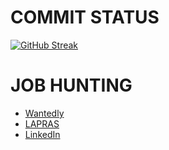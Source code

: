 # COMMIT STATUS
[![GitHub Streak](https://github-readme-streak-stats.herokuapp.com?user=yuya0405&theme=dark)](https://git.io/streak-stats)

# JOB HUNTING
- [Wantedly](https://www.wantedly.com/id/oh884U8)
- [LAPRAS](https://lapras.com/public/oh884U8)
- [LinkedIn](https://www.linkedin.com/in/yuya-ohbayashi/)
